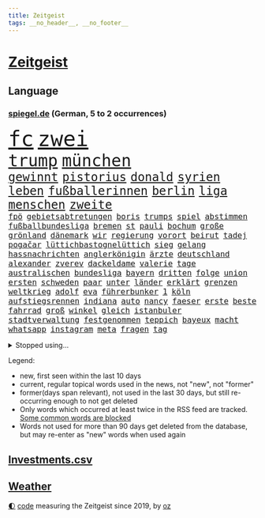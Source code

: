```yaml
---
title: Zeitgeist
tags: __no_header__, __no_footer__
---
```


# [Zeitgeist](https://oliz.io/zeitgeist/)

## Language

<h3><a href="https://www.spiegel.de" target="_blank">spiegel.de</a> (German, 5 to 2 occurrences)</h3>
<p style="font-family:monospace">
<span style="font-size:32pt"><a href="news_links.html#fc" class="current">fc</a></span>
<span style="font-size:32pt"><a href="news_links.html#zwei" class="current">zwei</a></span>
<br>
<span style="font-size:25pt"><a href="news_links.html#trump" class="current">trump</a></span>
<span style="font-size:25pt"><a href="news_links.html#münchen" class="current">münchen</a></span>
<br>
<span style="font-size:18pt"><a href="news_links.html#gewinnt" class="current">gewinnt</a></span>
<span style="font-size:18pt"><a href="news_links.html#pistorius" class="current">pistorius</a></span>
<span style="font-size:18pt"><a href="news_links.html#donald" class="current">donald</a></span>
<span style="font-size:18pt"><a href="news_links.html#syrien" class="current">syrien</a></span>
<span style="font-size:18pt"><a href="news_links.html#leben" class="current">leben</a></span>
<span style="font-size:18pt"><a href="news_links.html#fußballerinnen" class="current">fußballerinnen</a></span>
<span style="font-size:18pt"><a href="news_links.html#berlin" class="current">berlin</a></span>
<span style="font-size:18pt"><a href="news_links.html#liga" class="current">liga</a></span>
<span style="font-size:18pt"><a href="news_links.html#menschen" class="current">menschen</a></span>
<span style="font-size:18pt"><a href="news_links.html#zweite" class="current">zweite</a></span>
<br>
<span style="font-size:12pt"><a href="news_links.html#fpö" class="current">fpö</a></span>
<span style="font-size:12pt"><a href="news_links.html#gebietsabtretungen" class="new">gebietsabtretungen</a></span>
<span style="font-size:12pt"><a href="news_links.html#boris" class="current">boris</a></span>
<span style="font-size:12pt"><a href="news_links.html#trumps" class="current">trumps</a></span>
<span style="font-size:12pt"><a href="news_links.html#spiel" class="current">spiel</a></span>
<span style="font-size:12pt"><a href="news_links.html#abstimmen" class="current">abstimmen</a></span>
<span style="font-size:12pt"><a href="news_links.html#fußballbundesliga" class="current">fußballbundesliga</a></span>
<span style="font-size:12pt"><a href="news_links.html#bremen" class="current">bremen</a></span>
<span style="font-size:12pt"><a href="news_links.html#st" class="current">st</a></span>
<span style="font-size:12pt"><a href="news_links.html#pauli" class="current">pauli</a></span>
<span style="font-size:12pt"><a href="news_links.html#bochum" class="current">bochum</a></span>
<span style="font-size:12pt"><a href="news_links.html#große" class="current">große</a></span>
<span style="font-size:12pt"><a href="news_links.html#grönland" class="current">grönland</a></span>
<span style="font-size:12pt"><a href="news_links.html#dänemark" class="current">dänemark</a></span>
<span style="font-size:12pt"><a href="news_links.html#wir" class="current">wir</a></span>
<span style="font-size:12pt"><a href="news_links.html#regierung" class="current">regierung</a></span>
<span style="font-size:12pt"><a href="news_links.html#vorort" class="current">vorort</a></span>
<span style="font-size:12pt"><a href="news_links.html#beirut" class="current">beirut</a></span>
<span style="font-size:12pt"><a href="news_links.html#tadej" class="current">tadej</a></span>
<span style="font-size:12pt"><a href="news_links.html#pogačar" class="current">pogačar</a></span>
<span style="font-size:12pt"><a href="news_links.html#lüttichbastognelüttich" class="new">lüttichbastognelüttich</a></span>
<span style="font-size:12pt"><a href="news_links.html#sieg" class="current">sieg</a></span>
<span style="font-size:12pt"><a href="news_links.html#gelang" class="current">gelang</a></span>
<span style="font-size:12pt"><a href="news_links.html#hassnachrichten" class="new">hassnachrichten</a></span>
<span style="font-size:12pt"><a href="news_links.html#anglerkönigin" class="new">anglerkönigin</a></span>
<span style="font-size:12pt"><a href="news_links.html#ärzte" class="current">ärzte</a></span>
<span style="font-size:12pt"><a href="news_links.html#deutschland" class="current">deutschland</a></span>
<span style="font-size:12pt"><a href="news_links.html#alexander" class="current">alexander</a></span>
<span style="font-size:12pt"><a href="news_links.html#zverev" class="current">zverev</a></span>
<span style="font-size:12pt"><a href="news_links.html#dackeldame" class="new">dackeldame</a></span>
<span style="font-size:12pt"><a href="news_links.html#valerie" class="current">valerie</a></span>
<span style="font-size:12pt"><a href="news_links.html#tage" class="current">tage</a></span>
<span style="font-size:12pt"><a href="news_links.html#australischen" class="current">australischen</a></span>
<span style="font-size:12pt"><a href="news_links.html#bundesliga" class="current">bundesliga</a></span>
<span style="font-size:12pt"><a href="news_links.html#bayern" class="current">bayern</a></span>
<span style="font-size:12pt"><a href="news_links.html#dritten" class="current">dritten</a></span>
<span style="font-size:12pt"><a href="news_links.html#folge" class="current">folge</a></span>
<span style="font-size:12pt"><a href="news_links.html#union" class="current">union</a></span>
<span style="font-size:12pt"><a href="news_links.html#ersten" class="current">ersten</a></span>
<span style="font-size:12pt"><a href="news_links.html#schweden" class="current">schweden</a></span>
<span style="font-size:12pt"><a href="news_links.html#paar" class="current">paar</a></span>
<span style="font-size:12pt"><a href="news_links.html#unter" class="current">unter</a></span>
<span style="font-size:12pt"><a href="news_links.html#länder" class="current">länder</a></span>
<span style="font-size:12pt"><a href="news_links.html#erklärt" class="current">erklärt</a></span>
<span style="font-size:12pt"><a href="news_links.html#grenzen" class="current">grenzen</a></span>
<span style="font-size:12pt"><a href="news_links.html#weltkrieg" class="current">weltkrieg</a></span>
<span style="font-size:12pt"><a href="news_links.html#adolf" class="current">adolf</a></span>
<span style="font-size:12pt"><a href="news_links.html#eva" class="current">eva</a></span>
<span style="font-size:12pt"><a href="news_links.html#führerbunker" class="new">führerbunker</a></span>
<span style="font-size:12pt"><a href="news_links.html#1" class="current">1</a></span>
<span style="font-size:12pt"><a href="news_links.html#köln" class="current">köln</a></span>
<span style="font-size:12pt"><a href="news_links.html#aufstiegsrennen" class="current">aufstiegsrennen</a></span>
<span style="font-size:12pt"><a href="news_links.html#indiana" class="new">indiana</a></span>
<span style="font-size:12pt"><a href="news_links.html#auto" class="current">auto</a></span>
<span style="font-size:12pt"><a href="news_links.html#nancy" class="current">nancy</a></span>
<span style="font-size:12pt"><a href="news_links.html#faeser" class="current">faeser</a></span>
<span style="font-size:12pt"><a href="news_links.html#erste" class="current">erste</a></span>
<span style="font-size:12pt"><a href="news_links.html#beste" class="current">beste</a></span>
<span style="font-size:12pt"><a href="news_links.html#fahrrad" class="current">fahrrad</a></span>
<span style="font-size:12pt"><a href="news_links.html#groß" class="current">groß</a></span>
<span style="font-size:12pt"><a href="news_links.html#winkel" class="current">winkel</a></span>
<span style="font-size:12pt"><a href="news_links.html#gleich" class="current">gleich</a></span>
<span style="font-size:12pt"><a href="news_links.html#istanbuler" class="current">istanbuler</a></span>
<span style="font-size:12pt"><a href="news_links.html#stadtverwaltung" class="new">stadtverwaltung</a></span>
<span style="font-size:12pt"><a href="news_links.html#festgenommen" class="current">festgenommen</a></span>
<span style="font-size:12pt"><a href="news_links.html#teppich" class="new">teppich</a></span>
<span style="font-size:12pt"><a href="news_links.html#bayeux" class="new">bayeux</a></span>
<span style="font-size:12pt"><a href="news_links.html#macht" class="current">macht</a></span>
<span style="font-size:12pt"><a href="news_links.html#whatsapp" class="current">whatsapp</a></span>
<span style="font-size:12pt"><a href="news_links.html#instagram" class="current">instagram</a></span>
<span style="font-size:12pt"><a href="news_links.html#meta" class="current">meta</a></span>
<span style="font-size:12pt"><a href="news_links.html#fragen" class="current">fragen</a></span>
<span style="font-size:12pt"><a href="news_links.html#tag" class="current">tag</a></span>
</p>
<details>
<summary>Stopped using...</summary>
<p class="former" style="font-size:12pt">
diktator(1649) wahlkampf(1649) bedeuten(1648) vierte(1648) bitte(1647) gefährlichen(1647) fischer(1646) neuseeland(1646) sexuelle(1646) sicherheitsbehörden(1646) bundespräsident(1645) material(1645) positiv(1645) 2015(1644) anstieg(1643) ausgesprochen(1643) depressionen(1643) lust(1643) niveau(1643) nötig(1643) ruhe(1643) sekunden(1643) teilte(1643) philippinen(1642) provinz(1642) theater(1642) favoriten(1640) geliefert(1640) vergeblich(1640) 50000(1639) anlass(1639) bundesweit(1639) meint(1639) oktober(1639) polen(1639) strecke(1639) umwelt(1639) verfassungsschutz(1639) joachim(1638) konjunktur(1638) seitdem(1638) 2021(1637) aufgehoben(1637) bestätigen(1636) polens(1636) verschiebt(1636) zusammenhang(1636) angeblichen(1635) anhänger(1635) durfte(1635) investitionen(1635) werke(1635) west(1635) öffnen(1635) körperverletzung(1634) voraus(1634) zugelassen(1634) bundestrainer(1633) glauben(1633) projekt(1633) super(1632) beginnen(1631) beschwerden(1631) nachfrage(1631) nutzt(1631) zinsen(1631) e(1630) fußballprofi(1630) alarmiert(1629) distanz(1629) feld(1629) gering(1629) bewegen(1628) distanziert(1628) echten(1627) begriff(1626) bundesgerichtshof(1625) lkw(1625) juristisch(1624) kooperation(1622) schrecken(1619) spenden(1619) papier(1618) rechtzeitig(1617) aufgetaucht(1615) händler(1614) not(1613) hinweis(1609) profis(1609) vermisste(1608) olympia(1601) herausforderung(1599) umbau(1550) öffnet(1534) carlos(1495) müll(1400) fachkräftemangel(1393) stundenlang(1390) zerstörte(1387) schrumpft(1377) bundesanwaltschaft(1374) freigesprochen(1372) tour(1370) verbunden(1367) 120(1337) schlafen(1313) mike(1310) bekräftigt(1288) fachkräfte(1276) zentralen(1276) einschätzungen(1272) inklusive(1250) methode(1249) otto(1229) invasion(1219) gerichte(1178) herausgefunden(1157) verantwortlichen(1156) positiven(1154) flughäfen(1152) schneiden(1130) unmittelbar(1128) gelöst(1127) nebenbei(1124) gefangenschaft(1119) bewusst(1108) nationalelf(1099) verärgert(1068) verhängnis(1062) gefällt(1061) sylt(1055) grünenpolitikerin(1046) kandidat(1045) bedarf(1036) nationale(1027) grün(1021) kampagne(1009) rettungsaktion(999) toilette(992) effekt(990) nation(977) führten(970) entstehen(949) tel(936) nationaltrainer(931) aviv(925) staatsanwalt(915) razzien(912) luftangriffe(888) gesprengt(880) pop(862) technische(862) traut(849) dritter(841) praxis(829) bewahren(809) verdächtigt(806) alcaraz(803) technologie(800) leon(799) loswerden(782) 150000(779) uhren(773) lieferte(770) hamilton(767) lewis(767) rivalen(767) angenommen(755) ferrari(749) arbeitskräfte(745) miami(743) gründung(739) veröffentlichte(725) ost(712) arbeiter(707) kane(700) seltsame(700) pilot(695) 9(688) lebensgefährlich(686) schlagabtausch(685) objekte(680) rechtsextremer(662) schuldenbremse(662) verriet(656) essener(636) vormittag(635) journalistin(632) zeitgleich(630) entpuppt(629) staus(623) service(619) lady(612) netanyahus(610) folter(609) betriebe(603) knie(594) verfolgung(591) 24jährige(590) 03(589) reformiert(572) auswertung(571) besserung(570) hymne(570) eingeschränkt(565) harsche(565) rolf(565) mehrmals(564) sportlich(559) königshaus(552) raumstation(548) taugen(547) handball(542) kriegen(542) wütend(540) stimmte(535) nominierung(533) geiseln(529) mancherorts(526) wagt(525) geräumt(522) club(515) empfehlungen(511) sprecherin(510) manch(509) einschnitte(505) kanzlerkandidat(505) gespalten(504) kostenlos(504) produzent(500) kapitän(493) sowohl(492) kündigungen(491) ließe(491) gesichter(490) straftäter(486) ausgleich(480) historischer(477) dorthin(475) machtwechsel(468) grundgesetz(466) gezahlt(465) behandlung(464) rammte(461) mögen(457) provokation(455) normalerweise(453) audi(452) begegnen(452) brandenburgischen(452) dahintersteckt(449) michel(443) sap(440) hype(437) piloten(434) reichsten(434) staub(434) wüste(433) gefühle(430) gesichtet(428) heiraten(428) bunte(426) offenbaren(426) mauer(425) nationalsozialismus(423) vizepräsidentin(421) zerlegt(421) häusern(420) plänen(416) leichtathletik(415) wald(415) angeordnet(414) 17jähriger(409) gäbe(409) klette(409) polizeibeamte(409) raf(409) ranking(408) sitze(405) wirtschaftskrise(404) zentimeter(403) rechtslage(399) scheidung(399) sabine(398) dienen(397) klagte(397) fotografiert(395) planung(395) schülerinnen(392) überlassen(391) vertritt(390) plastik(388) geringer(387) halbzeit(387) bgh(385) diana(381) drittes(379) boss(378) kulissen(376) potenzial(370) studien(367) bedingung(365) polizistin(361) set(361) vehement(360) türen(357) anschläge(356) versuchter(355) diplomatischen(354) häufen(350) relativ(350) wittert(347) grenzkontrollen(346) rafael(345) ablauf(344) autobranche(343) laufender(343) systematisch(340) 28jährige(336) stephen(335) kryptowährung(334) vermitteln(333) france(329) polarisiert(328) besitzt(327) verdachtsfall(325) reiz(324) match(321) stiegen(321) robin(319) verbrenneraus(319) breiten(317) türkischer(315) eingesperrt(312) tourist(311) suchten(306) lauern(303) demi(301) gesteuert(298) exfreundin(296) süddeutschland(296) warnte(296) bürgerinnen(294) interaktiven(291) kurioser(290) jemanden(288) kümmern(286) gelitten(285) nuri(285) ruf(285) friseur(284) medikamente(284) westküste(284) hubert(283) sperren(283) naomi(282) wanderer(280) erfinden(278) passende(278) königliche(277) mittelschicht(276) besseren(273) zerstörten(273) gefühlen(270) starkem(270) angekündigte(264) löschen(264) fritz(260) hose(260) schwierigen(258) kater(257) bundesnetzagentur(256) impfstoff(254) behauptete(253) mobilisieren(253) bordell(252) klimakonferenz(252) 83(251) sozialdemokrat(250) knüpfen(249) suchmaschine(248) verzweifelt(248) kürzungen(247) lka(246) sitzung(245) telefoniert(244) inhaftierten(239) venezuelas(238) georgia(236) konzernchef(236) umfragewerte(236) versprach(236) astronomie(233) senden(232) staatsoberhaupt(232) reformieren(230) schnäppchen(230) 82(229) begleiter(228) daniela(227) rekrutiert(226) dankesrede(225) khan(225) freiburger(224) kapital(224) nämlich(224) streichung(224) filialen(222) abschuss(220) austritt(220) florentina(220) holzinger(220) neuanfang(220) allgemeine(217) cem(217) ungewiss(217) özdemir(217) gegenden(216) parteifreund(216) trost(214) flüchtete(213) jakob(213) liam(213) verbraucherzentrale(211) dienstagmorgen(210) legendären(210) krebserkrankung(207) leipziger(206) wiedereinzug(206) bruchteil(204) hofiert(202) dauerten(201) einzelnen(201) namibia(201) stimmten(201) fossilien(200) handyverbot(200) missgeschick(200) torhüterin(200) wahrheiten(199) cavallo(197) gisèle(197) mittelalter(197) verüben(197) 2500(196) biathlon(195) befragten(194) kleinkinder(194) verfassung(194) milizen(193) pelicot(192) gewagt(191) toiletten(191) überwachungskamera(191) begeisterte(190) westens(190) ausgehen(189) monats(188) goretzka(187) mutmaßlichem(187) republikanern(187) anzeigen(186) wiedereröffnung(186) eineinhalb(185) konkreten(184) echter(183) rechtsextremist(183) techkonzern(183) strackzimmermann(182) gründete(181) günstigere(180) mutterschaft(180) seitenhieb(180) arizona(179) adhs(178) vorsorglich(178) artenvielfalt(177) laufenden(176) korruptionsvorwürfen(175) maler(174) tsg(174) hilflos(173) branchenverband(168) chip(168) apokalypse(167) autobiografie(165) han(165) kategorien(165) schwärmt(164) busse(163) zustände(163) bundesrat(162) gesteigert(162) dubaischokolade(161) eddie(161) leser(161) tanken(161) jake(160) spdfraktionschef(160) zendaya(159) psychiatrischen(158) akkuschrauber(157) uhaft(156) richtete(154) schlappe(153) glücksfall(150) ruhen(150) ukrainekriegs(150) wirtschaftsgipfel(150) anschaffung(149) traditionell(149) kurden(148) kurdische(147) mangelhafte(147) milliardenhöhe(147) runden(147) schläft(147) talfahrt(147) aldi(146) gewaltige(146) kürzen(146) louisiana(146) tankstelle(146) lopez(145) knickt(144) wirtschaftswende(144) einwanderung(143) fähre(143) blatt(142) chalamet(142) funkt(142) hingerichtet(142) lucas(142) schmuck(142) schulzeit(142) timothée(142) verstanden(142) wortbruch(142) ähneln(142) aiwanger(141) herzog(140) sprint(140) abgestimmt(139) orlando(138) kartons(137) ausgaben(135) greenpeace(135) verurteilen(135) young(135) australiens(134) bundestages(134) ignoranz(134) diebin(133) zocken(133) geschrumpft(132) scharfer(132) schwangerschaftsabbrüche(132) konferenz(131) kunststück(131) ussängerin(131) wal(131) einreisekontrollen(130) wirtschaftsweise(130) säuglinge(129) apotheke(128) boxlegende(128) geschätzt(128) telefonat(128) tyson(128) stützpunkt(127) weisheit(127) barrier(125) nachgewiesen(125) verheerende(125) abheben(124) accounts(124) begehrt(124) syrischen(124) uhrzeit(124) wggarantie(123) übergeben(123) energieinfrastruktur(121) 62(120) baugenehmigungen(120) befragung(120) bemerkenswerte(120) bezieht(120) hilfsorganisation(120) ärztliche(120) extra(119) gadgets(119) gelockert(119) jair(119) lüneburg(119) spiekeroog(119) verschieben(119) bonn(118) manches(118) faschismus(117) jeans(117) teamkollege(117) morddrohungen(115) reinen(115) schauspielerinnen(115) sparer(115) dämlich(114) fbichef(114) kash(114) noten(114) patel(114) traurig(114) vanessa(114) vereinigte(114) lettland(113) preuß(113) rachel(113) ernsthaft(112) nervt(112) führungsstil(111) komische(111) mittelmäßig(111) verankert(111) überführen(111) afrikas(110) bedeckt(110) kannten(110) ankündigungen(109) konkurrieren(109) norweger(109) tränengas(109) adidas(108) großeltern(108) hagen(108) rockband(108) spendete(108) währung(108) befeuern(107) gesundheitssystem(107) praktischen(107) verstößen(107) brad(106) halbinsel(106) pitt(106) verhandlung(106) axt(105) dasselbe(105) prinzen(105) heide(104) längsten(104) messenger(104) rückte(104) umstrittensten(104) feministischen(103) schultern(103) unveröffentlichte(102) zeitdruck(102) anhand(101) blind(101) schülern(101) staunen(101) begnadigung(100) chips(100) griffen(100) standards(100) verlockend(100) verursachten(100) 42jährigen(99) tilgen(99) unterwerfen(99) vorschlagen(98) 32jährige(97) freigelassen(97) pfeift(97) 52(96) erbeutet(96) klischee(96) selbstkritik(96) verbreitete(96) charité(95) freiwilligen(95) dialog(94) begab(93) monika(93) sexszenen(93) butch(91) eingekauft(91) glaubens(91) suni(91) umbenennen(91) wilmore(91) zutaten(91) altersdiskriminierung(90) aufzuarbeiten(90) durchsuchten(90) enthalten(90) erarbeitet(90) grandjean(90) großfamilie(90) rennserie(90) türsteher(90) verbreiteten(90) beispiele(89) ermittelte(89) passagiermaschine(89) socken(89) verpflichtende(89) visualisierung(89) voranschreiten(89) anke(88) baldoni(88) blake(88) elterngeld(88) erfüllten(88) heathrow(88) krankenhauses(88) lively(88) nächstenliebe(88) qualifikationsspiel(88) zuhause(88) gerechtigkeit(87) skifahren(87) staatsanwältin(87) umkreist(87) beigetragen(86) neunzigerjahren(86) regisseurin(86) tabea(86) vermeintlicher(86) 2045(85) bella(85) generalstaatsanwältin(85) hollywoodregisseur(85) interessanter(85) lockerung(85) scheidet(85) schnitzer(85) verschlossene(85) weltschachverband(85) odyssee(84) ramsey(84) selbstbewusstsein(84) studentinnen(84) émile(84) linker(83) schulter(83) verfolgten(83) beschädigtem(82) flasche(82) gültig(82) research(82) unbekannt(82) verführerischer(82) versichert(82) wertvollsten(82) whiskey(82) airports(81) predigt(81) privileg(81) rechnerisch(81) setze(81) spitzenturnerin(81) uneinigkeit(81) usschauspielerin(81) votiert(81) bui(80) gesunden(80) gewöhnen(80) suchaktion(80) unomenschenrechtsbüro(80) ziviler(80) 77(79) air(79) auftragslage(79) lehrern(79) synchronsprechen(79) tagt(79) klimaneutralität(78) legendärer(78) rüttelt(78) unsinn(78) verwechseln(78) übungen(78) ablehnt(77) kreisverband(77) massiver(77) milliardenschulden(77) simbabwe(77) spektakuläre(77) stromkosten(77) unomitarbeiter(77) verkaufte(77) wintersport(77) drogenkonsum(76) gelobt(76) gesundheitsbehörde(76) gradmesser(76) schmecken(76) 289(75) anteilen(75) darm(75) entgegensetzen(75) gmbh(75) homosexualität(75) spezialist(75) uk(75) uran(75) verschulden(75) zuschauen(75) abgenickt(74) einsatzkräften(74) fußgängerin(74) rosa(74) schlimmen(74) biathletin(73) früheres(73) gedenkort(73) petitionen(73) richtlinien(73) rsfmiliz(73) scheine(73) weltregionen(73) haufen(72) kugelbombe(72) oblast(72) starlink(72) beteuern(71) geimpft(71) manchem(71) rebellische(71) stört(71) verkaufszahlen(71) besetztes(70) erfolgsgeschichte(70) khartum(70) klimaneutral(70) manipulierte(70) talk(70) anhaltspunkte(69) elend(69) ergreift(69) erhalte(69) patricia(69) sommerspiele(69) versorger(69) einlass(68) errungenschaften(68) station(68) sterne(68) unterkünften(68) verstimmungen(68) vertiefen(68) zeugin(68) drinnen(67) mandy(67) prinzipien(67) schiffen(67) teleskop(67) chile(66) konstruktiven(66) körperlich(66) premiere(66) taskforce(66) unbesiegbar(66) bestimmung(65) bündeln(65) carney(65) winzerinnen(65) ausgabe(64) dm(64) geschwindigkeiten(64) mies(64) orf(64) rückgängig(64) tübinger(64) unterlagen(64) unterlief(64) unterrichtet(64) wohnmobil(64) aufholjagd(63) chilenischen(63) chinapolitik(63) hoffenheims(63) kuriosesten(63) mentale(63) tausender(63) zugreifen(63) aufmarsch(62) handschellen(62) intrige(62) magazine(62) tenniswelt(62) ungültig(62) vertraulichen(62) drogensüchtige(61) känguru(61) norderney(61) stella(61) 1991(60) ausfindig(60) auslieferungshaft(60) friedenstruppen(60) kulturgeschichte(60) perspektive(60) widersacher(60) bredouille(59) egoismus(59) getränk(59) auffanglager(58) berlinmitte(58) biopic(58) verwechslung(58) 242(57) kooperationen(57) ländlichen(57) saarländische(57) verkraften(57) andenken(56) ankläger(56) bürgergeldempfängern(56) einspringen(56) filmreif(56) fossile(56) fraktionsspitze(56) gaga(56) lidl(56) orange(56) sauber(56) shakespeares(56) colorado(55) dak(55) kosteten(55) paraden(55) phantom(55) tarifverhandlungen(55) vwbulli(55) wunschkandidat(55) eignen(54) erbitterter(54) familienmitglieder(54) hang(54) sabotageakte(54) eitelkeit(53) niko(53) offensiv(53) protestaktion(53) senders(53) unescoweltkulturerbe(53) niger(52) steckte(52) tipp(52) beschießen(51) eingeschätzt(51) gekrönt(51) niedrigere(51) ankara(50) clemens(50) fachleuten(50) geheimnisvolle(50) kämpferisch(50) siege(50) ungebrochen(50) ungewöhnlichem(50) 60jährige(49) angemessen(49) berechnung(49) ioc(49) sprachlos(49) 66jährige(48) bundestagsdebatte(48) gespendet(48) klimazielen(48) sarkozy(48) verbrachte(48) guineabissau(47) imamoğlu(47) marieagnes(47) repressionen(47) riesiges(47) stimmzettel(47) zeche(47) ausschluss(46) maßstab(46) untergebracht(46) verängstigt(46) ausgleichen(45) berichteten(45) runter(45) schlechtem(45) handelsrouten(44) mobilisiert(44) anschließen(43) autoritären(43) erfanden(43) erwischte(43) katastrophale(43) leo(43) milliardeninvestitionen(43) attraktive(42) befund(42) entsendung(42) gremium(42) inhaftierte(42) pfleger(42) sicherheitsfreigaben(42) tägliche(42) weggefegt(42) alkoholkonsum(41) center(41) einkauft(41) euzölle(41) lebten(41) raumsonde(41) tv+(41) gescheiterter(40) ingebrigtsen(40) langfristigen(40) terrorgruppe(40) ausharren(39) chaotisch(39) fahrlehrer(39) gleichnamigen(39) lahme(39) rückreise(39) #metoo(38) auszug(38) bdi(38) mehrarbeit(38) minen(38) mitsprache(38) rassismuserfahrungen(38) spdpolitikerin(38) benutzt(37) kettensäge(37) slogan(37) unverhältnismäßig(37) wohlstands(37) ärzten(37) auseinanderdriften(36) autozölle(36) frösche(36) hochrangiges(36) interessenkonflikte(36) rechtfertigt(36) riad(36) brötchen(35) investors(35) kassel(35) regierungen(35) schlechteste(35) showgeschäft(35) tücken(35) versprochene(35) 25jähriger(34) großrazzia(34) kollaps(34) staatsapparat(34) verbrennungsmotoren(34) verholfen(34) waldimir(34) bodentruppen(33) bundesinnenministerin(33) lizenzen(33) prozessauftakt(33) rechtsrucks(33) usstreitkräfte(33) anzukurbeln(32) brandner(32) co₂emissionen(32) elektroautohersteller(32) mitteln(32) bierchen(31) entschlossenheit(31) gegnerischen(31) händeringend(31) würdigt(31) zuschauern(31) aufrüsten(30) erdoğans(30) formel1star(30) grandios(30) unfreiwillig(30) verachtung(30) einiger(29) eröffnungsrede(29) ifo(29) kadaver(29) kantine(29) marschiert(29) schwarzwald(29) profitierten(28) tyrannen(28) dienten(27) einzuschätzen(27) flüchtlingscamp(27) groko(27) härtesten(27) unvorstellbar(27) zollankündigung(27) blatter(26) buchautor(26) filmgeschäft(26) fuest(26) hamaspropaganda(26) populäre(26) schädliche(26) bildschirm(25) conan(25) doppelte(25) downey(25) hendrik(25) kommentatoren(25) ärmsten(25) anstehen(24) mehrausgaben(24) reformierte(24) schlucken(24) ukrainegipfel(24) zwangspause(24) einfachen(23) eon(23) no(23) other(23) prämien(23) stromausfall(23) trainern(23) 2050(22) 90000(22) berichterstattung(22) energiekonzern(22) gebäck(22) halfen(22) senatoren(22) traumziel(22) a9(21) breit(21) fe(21) generell(21) hackman(21) haifa(21) o’brien(21) pisten(21) weiterzugeben(21) besorgen(20) cent(20) kulturzentrum(20) winzer(20) 1997(19) arakawa(19) betsy(19) europaweite(19) komiker(19) mayhem(19) reißen(19) abtreten(18) bestrebungen(18) spezialeinheit(18) beantworten(17) erfolgsrezept(17) kontrollierten(17) regierungsnahe(17) stefani(17) unkrautvernichtungsmittels(17) brisbane(16) drauf(16) fadenkreuz(16) fahrlässige(16) geringen(16) milliardenausgaben(16) milliardenpaket(16) nordderby(16) rekordkulisse(16) roberts(16) roll(16) schwuler(16) 44jährigen(15) alleinherrscher(15) berlinschöneberg(15) case(15) cold(15) disqualifiziert(15) ehemals(15) enfant(15) kubikmeter(15) melanie(15) terrible(15) todesumstände(15) ukrainerusslandkrieg(15) angreift(14) finanzpaket(14) juristin(14) politikwissenschaftlerin(14) toronto(14) wombat(14) zugelegt(14) äußerten(14) batteriefabrik(13) bearbeiten(13) begrüßen(13) bestochen(13) geklauter(13) kolosseum(13) long(13) nationaler(13) posieren(13) ritzen(13) sachbearbeiterin(13) teilschuld(13) tennissport(13) touristenfails(13) unpassende(13) airport(12) aufmerksam(12) brasilianische(12) bratzpop(12) einmischen(12) entertainment(12) joschka(12) ludwigsburg(12) länderkammer(12) mürbe(12) osteuropa(12) schuf(12) verlobten(12) eishockey(11) entlarvt(11) erzeugen(11) installiert(11) investitionspaket(11) kilometerweit(11) misslingt(11) motorräder(11) philippinische(11) pipeline(11)
</p>
</details>
<p>Legend:
<ul>
<li><span class="new">new</span>, first seen within the last 10 days</li>
<li><span class="current">current</span>, regular topical words used in the news, not "new", not "former"</li>
<li><span class="former">former(days span relevant)</span>, not used in the last 30 days, but still re-occurring enough to not get deleted</li>
<li>Only words which occurred at least twice in the RSS feed are tracked. <a href="language/filters.py">Some common words are blocked</a></li>
<li>Words not used for more than 90 days get deleted from the database, but may re-enter as "new" words when used again</li>
</ul>
</p>

## [Investments](investments.html)[.csv](investments.csv)

## [Weather](weather.html)

<footer>
<a href="javascript:toggleTheme()" class="nav">🌓</a>
<a href="https://github.com/ooz/zeitgeist">code</a> measuring the Zeitgeist since 2019, by <a href="https://oliz.io">oz</a>
</footer>
